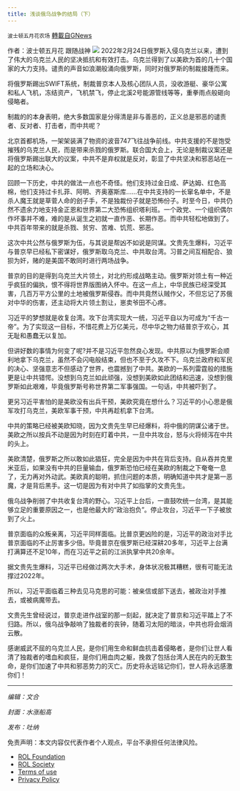```yaml
---
title: 浅谈俄乌战争的结局（下）
---
```

`波士顿五月花农场` [轉載自GNews](https://gnews.org/zh-hans/2106788/)

作者：波士顿五月花 跟随战神
![](https://assets.gnews.org/wp-content/uploads/2022/03/C6FD72BA-C23E-4456-A0BB-3FC039B3FE71.jpg)
2022年2月24日俄罗斯入侵乌克兰以来，遭到了伟大的乌克兰人民的坚决抵抗和有效打击。乌克兰得到了以美欧为首的几十个国家的大力支持。谴责的声音如浪潮般涌向俄罗斯，同时对俄罗斯的制裁接踵而来。

将俄罗斯踢出SWIFT系统，制裁普京本人及核心团队人员，没收游艇、豪华公寓和私人飞机，冻结资产，飞机禁飞，停止北溪2号能源管线等等，重拳雨点般砸向侵略者。

制裁的的本身表明，绝大多数国家是分得清是非与善恶的，正义总是邪恶的谴责者、反对者、打击者，而中共呢？

北京首都机场，一架架装满了物资的波音747飞往战争前线。中共支援的不是饱受摧残的乌克兰人民，而是带来杀戮的俄罗斯。联合国大会上，无论是制裁议案还是将俄罗斯踢出联大的议案，中共不是弃权就是反对，彰显了中共坚决和邪恶站在一起的立场和决心。

回顾一下历史，中共的做法一点也不奇怪。他们支持过金日成、萨达姆、红色高棉，他们支持过卡扎菲、阿明、齐奥塞斯库……在中共支持的一长窜名单中，不是杀人魔王就是草菅人命的刽子手，不是独裁份子就是恐怖份子。时至今日，中共仍然不遗余力地支持金正恩和世界第二大恐怖组织塔利班。一个政党、一个组织偶尔作坏事并不难，难的是从诞生之初就一直作恶、长期作恶。而中共轻松地做到了。中共百年带来的就是杀戮、贫穷、苦难、饥荒、邪恶。

这次中共公然与俄罗斯为伍，与其说是帮凶不如说是同谋。文贵先生爆料，习近平与普京早已经私下密谋好，俄罗斯取乌克兰、中共取台湾。习普之间互相配合、狼狈为奸，赌的是美国不敢同时进行两场战争。

普京的目的是得到乌克兰大片领土，对北约形成战略主动。俄罗斯对领土有一种近乎疯狂的偏执，恨不得将世界版图纳入怀中。在这一点上，中华民族已经深受其害，几百万平方公里的土地被俄罗斯侵吞。而中共竟然认贼作父，不但忘记了苏俄对中华的伤害，还主动将大片领土割让，崽卖爷田不心疼。

习近平的梦想就是收复台湾。攻下台湾实现大一统，习近平自以为可成为“千古一帝”。为了实现这一目标，不惜花费上万亿美元，尽中华之物力结普京于欢心，其无耻和愚蠢无以复加。

但讲好数的事情为何变了呢?并不是习近平忽然良心发现。中共原以为俄罗斯会顺利地拿下乌克兰，虽然不会闪电般结束，但也不至于久攻不下。乌克兰政府和军民的决心、坚强意志不但感动了世界，也震撼到了中共。美欧的一系列雷霆般的措施更是让中共错愕。没想到乌克兰如此顽强，没想到美欧如此团结和迅速，没想到俄罗斯如此艰难，毕竟俄罗斯号称世界第二军事强国。一句话，中共被吓到了。

更另习近平害怕的是美欧没有出兵干预，美欧究竟在想什么？习近平的小心思是俄军攻打乌克兰，美欧军事干预，中共再趁机拿下台湾。

中共的策略已经被美欧知晓，因为文贵先生早已经爆料，将中俄的阴谋公诸于世。美欧之所以按兵不动是因为时刻在盯着中共，一旦中共攻台，怒与火将倾泻在中共的头上。

美欧清楚，俄罗斯之所以敢如此猖狂，完全是因为中共在背后支持。自从吞并克里米亚后，如果没有中共的巨量输血，俄罗斯恐怕已经在美欧的制裁之下奄奄一息了，无力再对外动武。美欧真的聪明，抓住问题的本质，明确知道中共才是第一恶魔，才是背后黑手。这一切是因为有对中共了如指掌的文贵先生。

俄乌战争削弱了中共收复台湾的野心。习近平上台后，一直鼓吹统一台湾，是其能够立足的重要原因之一，也是他最大的“政治抱负”。停止攻台，习近平一下子被放到了火上。

普京面临的众叛亲离，习近平同样面临。比普京更凶险的是，习近平的政治对手比普京面临的不止厉害多少倍。毕竟普京在俄罗斯已经深耕20多年，习近平上台满打满算还不足10年，而在习近平之前的江派执掌中共20余年。

据文贵先生爆料，习近平已经做过两次大手术，身体状况极其糟糕，很有可能无法撑过2022年。

所以，习近平面临着三种去见马克思的可能：被亲信或部下送去，被政治对手推去，或被病魔带去。

文贵先生曾经说过，普京走进作战室的那一刻起，就决定了普京和习近平踏上了不归路。所以，俄乌战争敲响了独裁者的丧钟，随着习太阳的暗淡，中共也将会烟消云散。

感谢威武不屈的乌克兰人民，是你们用生命和鲜血抗击着侵略者，是你们让世人看清了独裁者的嗜血和疯狂，是你们用血肉之躯，挽救了包括台湾人民在内的无数生命，是你们加速了中共和邪恶势力的灭亡。历史将永远铭记你们，世人将永远感激你们！

* * *

*编辑：文合*

*封面：水涨船高*

*发布：吐纳*

 

免责声明：本文内容仅代表作者个人观点，平台不承担任何法律风险。

- [ROL Foundation](https://rolfoundation.org/)
- [ROL Society](https://rolsociety.org/)
- [Terms of use](https://gnews.org/terms-of-use-3/)
- [Privacy Policy](https://gnews.org/privacy-policy/)
